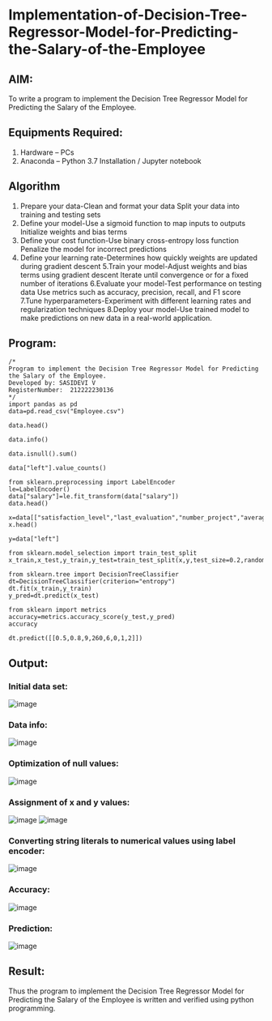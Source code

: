 # Implementation-of-Decision-Tree-Regressor-Model-for-Predicting-the-Salary-of-the-Employee

## AIM:
To write a program to implement the Decision Tree Regressor Model for Predicting the Salary of the Employee.

## Equipments Required:
1. Hardware – PCs
2. Anaconda – Python 3.7 Installation / Jupyter notebook

## Algorithm
1. Prepare your data-Clean and format your data
Split your data into training and testing sets
2. Define your model-Use a sigmoid function to map inputs to outputs
Initialize weights and bias terms
3. Define your cost function-Use binary cross-entropy loss function
Penalize the model for incorrect predictions
4. Define your learning rate-Determines how quickly weights are updated during gradient descent
5.Train your model-Adjust weights and bias terms using gradient descent
Iterate until convergence or for a fixed number of iterations
6.Evaluate your model-Test performance on testing data
Use metrics such as accuracy, precision, recall, and F1 score
7.Tune hyperparameters-Experiment with different learning rates and regularization techniques
8.Deploy your model-Use trained model to make predictions on new data in a real-world application.


## Program:
```
/*
Program to implement the Decision Tree Regressor Model for Predicting the Salary of the Employee.
Developed by: SASIDEVI V
RegisterNumber:  212222230136
*/
import pandas as pd
data=pd.read_csv("Employee.csv")

data.head()

data.info()

data.isnull().sum()

data["left"].value_counts()

from sklearn.preprocessing import LabelEncoder
le=LabelEncoder()
data["salary"]=le.fit_transform(data["salary"])
data.head()

x=data[["satisfaction_level","last_evaluation","number_project","average_montly_hours","time_spend_company","Work_accident","promotion_last_5years","salary"]]
x.head()

y=data["left"]

from sklearn.model_selection import train_test_split
x_train,x_test,y_train,y_test=train_test_split(x,y,test_size=0.2,random_state=100)

from sklearn.tree import DecisionTreeClassifier
dt=DecisionTreeClassifier(criterion="entropy")
dt.fit(x_train,y_train)
y_pred=dt.predict(x_test)

from sklearn import metrics
accuracy=metrics.accuracy_score(y_test,y_pred)
accuracy

dt.predict([[0.5,0.8,9,260,6,0,1,2]])
```

## Output:
### Initial data set:
![image](https://github.com/SASIDEVIvenaram/Implementation-of-Decision-Tree-Regressor-Model-for-Predicting-the-Salary-of-the-Employee/assets/118707332/f8deb36a-96cc-4744-bead-d4b0ee2d7112)
### Data info:
![image](https://github.com/SASIDEVIvenaram/Implementation-of-Decision-Tree-Regressor-Model-for-Predicting-the-Salary-of-the-Employee/assets/118707332/5cc2ae9b-6e59-4bfd-a437-1a4c64f64d46)
### Optimization of null values:
![image](https://github.com/SASIDEVIvenaram/Implementation-of-Decision-Tree-Regressor-Model-for-Predicting-the-Salary-of-the-Employee/assets/118707332/fb1f31b6-8d68-4f9d-90e7-1628ca709441)
### Assignment of x and y values:
![image](https://github.com/SASIDEVIvenaram/Implementation-of-Decision-Tree-Regressor-Model-for-Predicting-the-Salary-of-the-Employee/assets/118707332/93173468-5e9a-48a9-a65b-30821f8a727c)
![image](https://github.com/SASIDEVIvenaram/Implementation-of-Decision-Tree-Regressor-Model-for-Predicting-the-Salary-of-the-Employee/assets/118707332/d359669d-cfbd-4cfb-a2d5-4f83464d9f9c)
### Converting string literals to numerical values using label encoder:
![image](https://github.com/SASIDEVIvenaram/Implementation-of-Decision-Tree-Regressor-Model-for-Predicting-the-Salary-of-the-Employee/assets/118707332/9280d42d-a07c-45d0-980f-0b56c89c0649)
### Accuracy:
![image](https://github.com/SASIDEVIvenaram/Implementation-of-Decision-Tree-Regressor-Model-for-Predicting-the-Salary-of-the-Employee/assets/118707332/ccee6012-a206-4c9b-a689-4aee74302378)
### Prediction:
![image](https://github.com/SASIDEVIvenaram/Implementation-of-Decision-Tree-Regressor-Model-for-Predicting-the-Salary-of-the-Employee/assets/118707332/d113bd74-982f-43e1-8401-b8726b0e6576)




## Result:
Thus the program to implement the Decision Tree Regressor Model for Predicting the Salary of the Employee is written and verified using python programming.
